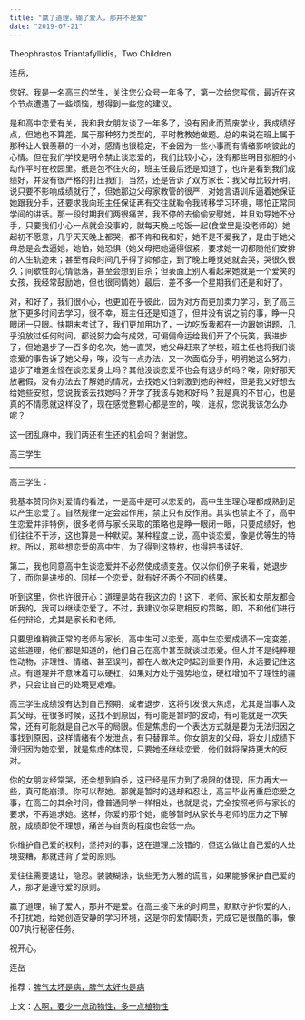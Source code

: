 ```yaml
---
title: "赢了道理，输了爱人，那并不是爱"
date: "2019-07-21"
---
```


 Theophrastos Triantafyllidis，Two Children

  

连岳，

您好。我是一名高三的学生，关注您公众号一年多了，第一次给您写信，最近在这个节点遭遇了一些烦恼，想得到一些您的建议。

是和高中恋爱有关，我和我女朋友谈了一年多了，没有因此而荒废学业，我成绩好点，但她也不算差，属于那种努力类型的，平时教教她做题。总的来说在班上属于那种让人很羡慕的一小对，感情也很稳定，不会因为一些小事而有情绪影响彼此的心情。但在我们学校是明令禁止谈恋爱的，我们比较小心，没有那些明目张胆的小动作平时在校园里。纸是包不住火的，班主任最后还是知道了，也许是看到我们成绩好，并没有很严格的打压我们，当然，还是告诉了双方家长：我父母比较开明，说只要不影响成绩就行了，但她那边父母家教管的很严，对她言语训斥逼着她保证她跟我分手，还要求我向班主任保证再有交往就勒令我转移学习环境，哪怕正常同学间的讲话。那一段时期我们两很痛苦，我不停的去偷偷安慰她，并且劝导她不分手，只要我们小心一点就会没事的，就每天晚上吃饭一起(食堂里是没老师的）她起初不愿意，几乎天天晚上都哭，都不肯和我和好，她不是不爱我了，是由于她父母总是会去逼她，她怕，她恐惧（她父母把她逼得很紧，要求她一切都随他们安排的人生轨迹来；甚至有段时间几乎得了抑郁症，到了晚上睡觉她就会哭，哭很久很久；间歇性的心情低落，甚至会想到自杀；但表面上别人看起来她就是一个爱笑的女孩，我经常鼓励她，但也很同情她）最后，差不多一个星期我们还是和好了。

对，和好了，我们很小心，也更加在乎彼此，因为对方而更加卖力学习，到了高三放下更多时间去学习，很不幸，班主任还是知道了，但并没有说之前的事，睁一只眼闭一只眼。快期末考试了，我们更加用功了，一边吃饭我都在一边跟她讲题，几乎没放过任何时间，都说努力会有成效，可偏偏命运给我们开了个玩笑，我进步了，但她退步了一百多的名次，她一直哭，她父母赶来了学校，班主任也将我们谈恋爱的事告诉了她父母，唉，没有一点办法，又一次面临分手，明明她这么努力，退步了难道全怪在谈恋爱身上吗？其他没谈恋爱不也会有退步的吗？唉，刚好那天放暑假，没有办法去了解她的情况，去找她又怕刺激到她的神经，但是我又好想去给她些安慰，您说我该去找她吗？开学了我该与她和好吗？我是真的不甘心，也是真的不情愿就这样没了，现在感觉整颗心都是空的，唉，连叔，您说我该怎么办呢？

这一团乱麻中，我们两还有生还的机会吗？谢谢您。

高三学生

  

* * *

高三学生：

我基本赞同你对爱情的看法，一是高中是可以恋爱的，高中生生理心理都成熟到足以产生恋爱了。自然规律一定会起作用，禁止只有反作用。其实也禁止不了，高中生恋爱并非特例，很多老师与家长采取的策略也是睁一眼闭一眼，只要成绩好，他们往往不干涉，这也算是一种默契。某种程度上说，高中谈恋爱，像是优等生的特权。所以，那些想恋爱的高中生，为了得到这特权，也得把书读好。

第二，我也同意高中生谈恋爱并不必然使成绩变差。仅以你们例子来看，她退步了，而你是进步的。同样一个恋爱，就有好坏两个不同的结果。

听到这里，你也许很开心：道理是站在我这边的！这下，老师、家长和女朋友都会听我的，我可以继续恋爱了。不过，我建议你采取相反的策略，即，不和他们进行任何辩论，尤其是家长和老师。

只要思维稍微正常的老师与家长，高中生可以恋爱，高中生恋爱成绩不一定变差，这些道理，他们都是知道的，他们自己在高中甚至就谈过恋爱。但人并不是纯粹理性动物，非理性、情绪、甚至误判，都在人做决定时起到重要作用，永远要记住这点。有道理并不意味着可以硬杠，如果对方处于强势地位，硬杠增加不了理性的疆界，只会让自己的处境更艰难。

高三学生成绩没有达到自己预期，或者退步，这将引发很大焦虑，尤其是当事人及其父母。在很多时候，这找不到原因，有可能是暂时的波动，有可能就是一次失常，还有可能就是自己水平的局限。但是焦虑的一个表达方式就是要为无法归因之事找到原因，这样情绪有个发泄点，有只替罪羊。你女朋友的父母，将女儿成绩下滑归因为她恋爱，就是焦虑的体现，只要她还继续恋爱，他们就将保持更大的反对。

你的女朋友经常哭，还会想到自杀，这已经是压力到了极限的体现，压力再大一些，真可能崩溃。你可以帮她。那就是暂时的退却和忍让，高三毕业再重启恋爱之事，在高三的其余时间，像普通同学一样相处，也就是说，完全按照老师与家长的要求，不再追求她。这样，你爱的那个她，能够暂时从家长与老师的压力之下解脱，成绩即使不理想，痛苦与自责的程度也会低一点。

你维护自己爱的权利，坚持对的事，这在道理上没错的，但这么做让自己爱的人处境变糟，那就违背了爱的原则。

爱往往需要退让，隐忍。装装糊涂，说些无伤大雅的谎言，如果能够保护自己爱的人，那才是遵守爱的原则。

赢了道理，输了爱人，那并不是爱。在高三接下来的时间里，默默守护你爱的人，不打扰她，给她创造安静的学习环境，这是你的爱情职责，完成它是很酷的事，像007执行秘密任务。

祝开心。

连岳

  

推荐：[脾气太坏是病，脾气太好也是病](http://mp.weixin.qq.com/s?__biz=MjM5NDU0Mjk2MQ==&mid=2651634182&idx=1&sn=e95bb4dd8dde7e9f01448fd4bcc584a5&chksm=bd7e3e188a09b70eb7a79de7b29bc86b5f8cf922b7eb4ad500f4d91f94ce765871336eb82852&scene=21#wechat_redirect)  

上文：[人啊，要少一点动物性，多一点植物性](http://mp.weixin.qq.com/s?__biz=MjM5NDU0Mjk2MQ==&mid=2651634260&idx=1&sn=7d34ecf758dcc097f5b7377cfbfd3dad&chksm=bd7e3e4a8a09b75c79f2b2ead9e4a806049b121b2f3d09ea0dcaf5359a3f58a51056767fee49&scene=21#wechat_redirect)
